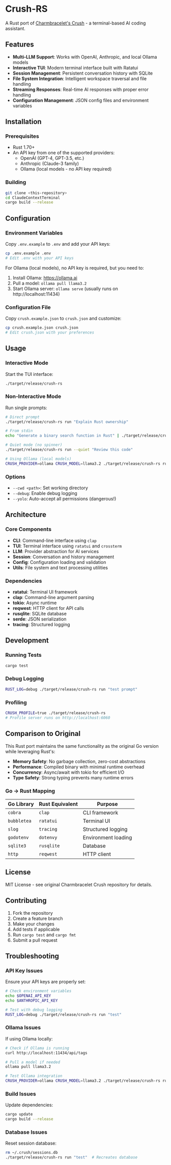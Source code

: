 # Crush-RS

A Rust port of [Charmbracelet's Crush](https://github.com/charmbracelet/crush) - a terminal-based AI coding assistant.

## Features

- **Multi-LLM Support**: Works with OpenAI, Anthropic, and local Ollama models
- **Interactive TUI**: Modern terminal interface built with Ratatui
- **Session Management**: Persistent conversation history with SQLite
- **File System Integration**: Intelligent workspace traversal and file handling
- **Streaming Responses**: Real-time AI responses with proper error handling
- **Configuration Management**: JSON config files and environment variables

## Installation

### Prerequisites

- Rust 1.70+ 
- An API key from one of the supported providers:
  - OpenAI (GPT-4, GPT-3.5, etc.)
  - Anthropic (Claude-3 family)
  - Ollama (local models - no API key required)

### Building

```bash
git clone <this-repository>
cd ClaudeContextTerminal
cargo build --release
```

## Configuration

### Environment Variables

Copy `.env.example` to `.env` and add your API keys:

```bash
cp .env.example .env
# Edit .env with your API keys
```

For Ollama (local models), no API key is required, but you need to:

1. Install Ollama: https://ollama.ai
2. Pull a model: `ollama pull llama3.2`
3. Start Ollama server: `ollama serve` (usually runs on http://localhost:11434)

### Configuration File

Copy `crush.example.json` to `crush.json` and customize:

```bash
cp crush.example.json crush.json
# Edit crush.json with your preferences
```

## Usage

### Interactive Mode

Start the TUI interface:

```bash
./target/release/crush-rs
```

### Non-Interactive Mode

Run single prompts:

```bash
# Direct prompt
./target/release/crush-rs run "Explain Rust ownership"

# From stdin
echo "Generate a binary search function in Rust" | ./target/release/crush-rs run

# Quiet mode (no spinner)
./target/release/crush-rs run --quiet "Review this code"

# Using Ollama (local models)
CRUSH_PROVIDER=ollama CRUSH_MODEL=llama3.2 ./target/release/crush-rs run "Explain closures in Rust"
```

### Options

- `--cwd <path>`: Set working directory
- `--debug`: Enable debug logging
- `--yolo`: Auto-accept all permissions (dangerous!)

## Architecture

### Core Components

- **CLI**: Command-line interface using `clap`
- **TUI**: Terminal interface using `ratatui` and `crossterm`
- **LLM**: Provider abstraction for AI services
- **Session**: Conversation and history management
- **Config**: Configuration loading and validation
- **Utils**: File system and text processing utilities

### Dependencies

- **ratatui**: Terminal UI framework
- **clap**: Command-line argument parsing
- **tokio**: Async runtime
- **reqwest**: HTTP client for API calls
- **rusqlite**: SQLite database
- **serde**: JSON serialization
- **tracing**: Structured logging

## Development

### Running Tests

```bash
cargo test
```

### Debug Logging

```bash
RUST_LOG=debug ./target/release/crush-rs run "test prompt"
```

### Profiling

```bash
CRUSH_PROFILE=true ./target/release/crush-rs
# Profile server runs on http://localhost:6060
```

## Comparison to Original

This Rust port maintains the same functionality as the original Go version while leveraging Rust's:

- **Memory Safety**: No garbage collection, zero-cost abstractions
- **Performance**: Compiled binary with minimal runtime overhead
- **Concurrency**: Async/await with tokio for efficient I/O
- **Type Safety**: Strong typing prevents many runtime errors

### Go → Rust Mapping

| Go Library | Rust Equivalent | Purpose |
|------------|-----------------|---------|
| `cobra` | `clap` | CLI framework |
| `bubbletea` | `ratatui` | Terminal UI |
| `slog` | `tracing` | Structured logging |
| `godotenv` | `dotenvy` | Environment loading |
| `sqlite3` | `rusqlite` | Database |
| `http` | `reqwest` | HTTP client |

## License

MIT License - see original Charmbracelet Crush repository for details.

## Contributing

1. Fork the repository
2. Create a feature branch
3. Make your changes
4. Add tests if applicable
5. Run `cargo test` and `cargo fmt`
6. Submit a pull request

## Troubleshooting

### API Key Issues

Ensure your API keys are properly set:

```bash
# Check environment variables
echo $OPENAI_API_KEY
echo $ANTHROPIC_API_KEY

# Test with debug logging
RUST_LOG=debug ./target/release/crush-rs run "test"
```

### Ollama Issues

If using Ollama locally:

```bash
# Check if Ollama is running
curl http://localhost:11434/api/tags

# Pull a model if needed
ollama pull llama3.2

# Test Ollama integration
CRUSH_PROVIDER=ollama CRUSH_MODEL=llama3.2 ./target/release/crush-rs run "Hello"
```

### Build Issues

Update dependencies:

```bash
cargo update
cargo build --release
```

### Database Issues

Reset session database:

```bash
rm ~/.crush/sessions.db
./target/release/crush-rs run "test"  # Recreates database
```